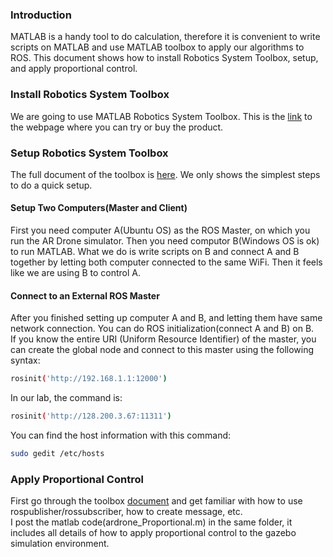 ### Introduction
MATLAB is a handy tool to do calculation, therefore it is convenient to write scripts on MATLAB and use MATLAB toolbox to apply our algorithms to ROS. This document shows how to install Robotics System Toolbox, setup, and apply proportional control.

### Install Robotics System Toolbox
We are going to use MATLAB Robotics System Toolbox. 
This is the [link](https://www.mathworks.com/products/robotics.html?s_tid=srchtitle) to the webpage where you can try or buy the product.

### Setup Robotics System Toolbox
The full document of the toolbox is [here](https://www.mathworks.com/help/robotics/index.html). We only shows the simplest steps to do a quick setup.
#### Setup Two Computers(Master and Client)
First you need computer A(Ubuntu OS) as the ROS Master, on which you run the AR Drone simulator. Then you need computor B(Windows OS is ok) to run MATLAB. What we do is write scripts on B and connect A and B together by letting both computer connected to the same WiFi. Then it feels like we are using B to control A.
#### Connect to an External ROS Master
After you finished setting up computer A and B, and letting them have same network connection. You can do ROS initialization(connect A and B) on B.  
If you know the entire URI (Uniform Resource Identifier) of the master, you can create the global node and connect to this master using the following syntax:
```bash
rosinit('http://192.168.1.1:12000')
```
In our lab, the command is:
```bash
rosinit('http://128.200.3.67:11311')
```
You can find the host information with this command:
```bash
sudo gedit /etc/hosts
```

### Apply Proportional Control
First go through the toolbox [document](https://www.mathworks.com/help/robotics/index.html) and get familiar with how to use rospublisher/rossubscriber, how to create message, etc. <br>
I post the matlab code(ardrone_Proportional.m) in the same folder, it includes all details of how to apply proportional control to the gazebo simulation environment.
